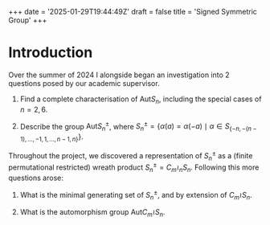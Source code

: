 +++
date = '2025-01-29T19:44:49Z'
draft = false
title = 'Signed Symmetric Group'
+++


# Introduction

Over the summer of 2024 I alongside  began an investigation into 2 questions posed by our academic supervisor.

1. Find a complete characterisation of $\mathrm{Aut}S_n$, including the special cases of $n = 2,6$.

2. Describe the group $\mathrm{Aut}S_n^{\pm}$, where $S_n^\pm = \left\{ \alpha(a) = \alpha(-a) \mid \alpha \in S_{\{-n, -(n-1), \dots, -1, 1, \dots, n-1, n\}} \right\}$.

Throughout the project, we discovered a representation of $S_n^\pm$ as a (finite permutational restricted) wreath product $S_n^\pm = C_m \wr_n S_n$. Following this more questions arose: 

1. What is the minimal generating set of $S_n^\pm$, and by extension of $C_m \wr S_n$.

2. What is the automorphism group $\mathrm{Aut}C_m \wr S_n$.




